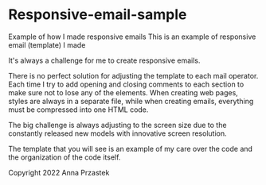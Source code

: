 # Responsive-email-sample
Example of how I made responsive emails
This is an example of responsive email (template) I made

It's always a challenge for me to create responsive emails.

There is no perfect solution for adjusting the template to each mail operator. Each time I try to add opening and closing comments to each section to make sure not to lose any of the elements. When creating web pages, styles are always in a separate file, while when creating emails, everything must be compressed into one HTML code.

The big challenge is always adjusting to the screen size due to the constantly released new models with innovative screen resolution.

The template that you will see is an example of my care over the code and the organization of the code itself.

Copyright 2022 Anna Przastek
